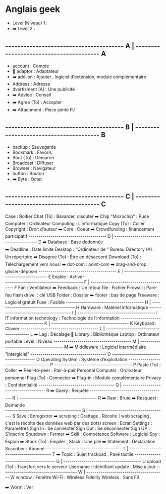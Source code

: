 # Anglais geek

* Level (Niveau) 1 :
* ➡️ Level 2 :       


## ---------------------------------------   A                   |    ---------------------------------------                                                 A 
* account           :   Compte
* 🎈                                                                 adaptor            :    Adaptateur
* ➡️                                                                 add-on             :    Ajouter , logiciel d'extension, module complémentaire
* Address            :    Adresse
* dvertisment (A)  :   Une publicité
* ➡️                                                                 Advice             :    Conseil
* ➡️                                                                 Agree (To)         :    Accepter  
* ➡️                                                                 Attachment         :    Piece jointe PJ

## ---------------------------------------   B                   |    ---------------------------------------                                                 B 
* backup            :   Sauvegarde
* Bookmark          :   Favoris
* Boot (To)         :   Démarrer
* Broadcast         :   Diffuser
* Browser           :   Navigateur
* button            :   Bouton
* ➡️                                                                  Byte             :    Octet

## ---------------------------------------   C                   |    ---------------------------------------                                                 C
Case              :   Boitier
Chat (To)         :   Bavarder, discuter
➡️                                                                  Chip  "Microchip" :   Puce
Computer          :   Ordinateur
Computing         :   L’informatique
Copy (To)         :   Coller
Copyright         :   Droit d'auteur
➡️                                                                 Core               :    Coeur
➡️                                                                 Crowdfunding       :    financement participatif
---------------------------------------   D                   |    ---------------------------------------                                                 D
➡️                                                                 Database           :    Base dedonnée  
➡️                                                                 Deadline           :    Date limite
Desktop           :   "Ordinateur de " Bureau
Directory (A)     :   Un répertoire
➡️                                                                 Disagree (To)      :    Être en désaccord
Download (To)     :   Téléchargement vers nous!
➡️                                                                 dot-com            :    point-com 
➡️                                                                 drag-and-drop      :    glisser-déposer
---------------------------------------   E                   |    ---------------------------------------                                                 E 
Enable            :   Activer           
---------------------------------------   F                   |    ---------------------------------------                                                 F 
Fan               :   Ventilateur
➡️                                                                  Feedback          :     Un retour
file              :   Fichier
Firewall          :   Pare-feu
flash drive.      :   clé USB
Folder            :   Dossier
➡️                                                                  footer            :    bas de page
Freeware          :   Logiciel gratuit
Fuse              :   Fusible
---------------------------------------   H                   |    ---------------------------------------                                                 H
Hardware          :   Matériel informatique 
---------------------------------------   I                   |    ---------------------------------------                                                 I 
IT information technology  :  Technologie de l’information
---------------------------------------   K                   |    ---------------------------------------                                                 K 
Keyboard          :   Clavier
---------------------------------------   L                   |    ---------------------------------------                                                 L 
➡️                                                                  Lag               :  Décalage
🎈                                                                  Library           :  Bibliothèque
Laptop            :   Ordinateur portable
Level             :   Niveau
---------------------------------------   M                   |    ---------------------------------------                                                 M 
➡️                                                                  Middleware        :  Logiciel intermédiaire "Intergiciel"
--------------------------------------    O                        ---------------------------------------                                                 O
Operating System  :   Système d’exploitation
--------------------------------------    P                        ---------------------------------------                                                 P
Paste (To)        :   Coller
➡️                                                                  Peer-to-peer       : Pair-à-pair
Personal Computer :   Ordinateur personnel
Plug (To)         :   Connecter
➡️                                                                  Plug-in            : Module complémentaire
Privacy           :   Confidentialité
--------------------------------------    Q                   |    ---------------------------------------                                                 R
➡️                                                                  Query              : Requête 
--------------------------------------    R                   |    ---------------------------------------                                                 R
➡️                                                                  Raw                : Brute
➡️                                                                  Resquest           : Demande  
--------------------------------------    S                   |    ---------------------------------------                                                 S
Save              :   Enregistrer
➡️                                                                  scraping           : Grattage , Récolte ( web scraping , c'est la récolte des données web par des bots)
screen            :   Ecran
Settings          :   Paramètres
Sign In           :   Se connecter
Sign Out          :   Se déconnecter
Sign UP           :   S'inscrire
Shutdown          :   Fermer
➡️                                                                 Skill             :   Compétence 
Software          :   Logiciel
Spy               :   Espion
➡️                                                                 Stack (To)        :   Empiler , Stack :  Une pile
➡️                                                                 Statement         :   Déclaration
Suscriber         :   Abonné
--------------------------------------    T                   |    ---------------------------------------                                                 T
➡️                                                                 Topic             :   Sujet
trackpad          :   Pavé tactile 
--------------------------------------    U                   |    ---------------------------------------                                                 U
upload (To)       :   Transfert vers le serveur
Username          :   Identifiant
update            :   Mise à jour
--------------------------------------    W                   |    ---------------------------------------                                                 W
window            :   Fenêtre
Wi-Fi             :   Wireless Fidelity
Wireless          :   Sans Fil

➡️                                                                 Worm              :   Ver
